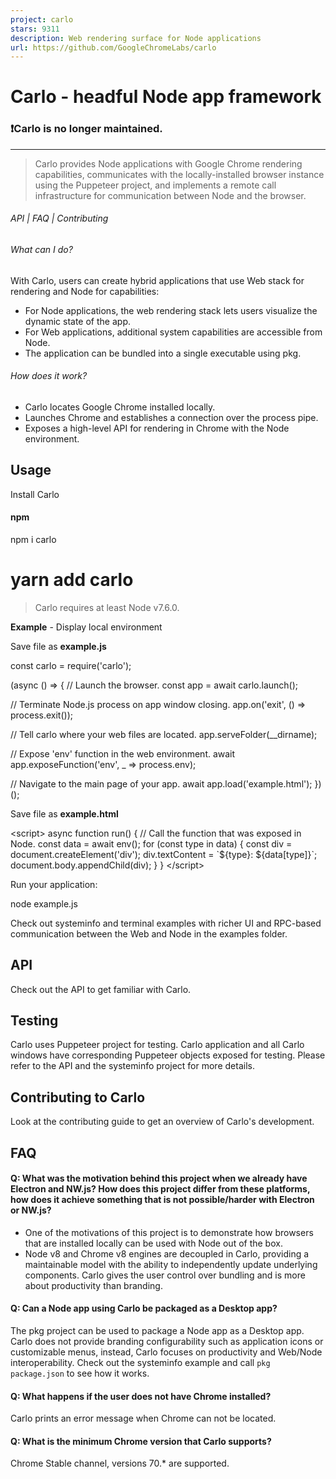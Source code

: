 ```yaml
---
project: carlo
stars: 9311
description: Web rendering surface for Node applications
url: https://github.com/GoogleChromeLabs/carlo
---
```


Carlo - headful Node app framework
==================================

### ❗Carlo is no longer maintained.

* * *

> Carlo provides Node applications with Google Chrome rendering capabilities, communicates with the locally-installed browser instance using the Puppeteer project, and implements a remote call infrastructure for communication between Node and the browser.

###### API | FAQ | Contributing

###### What can I do?

With Carlo, users can create hybrid applications that use Web stack for rendering and Node for capabilities:

-   For Node applications, the web rendering stack lets users visualize the dynamic state of the app.
-   For Web applications, additional system capabilities are accessible from Node.
-   The application can be bundled into a single executable using pkg.

###### How does it work?

-   Carlo locates Google Chrome installed locally.
-   Launches Chrome and establishes a connection over the process pipe.
-   Exposes a high-level API for rendering in Chrome with the Node environment.

Usage
-----

Install Carlo

#### npm

npm i carlo
# yarn add carlo

> Carlo requires at least Node v7.6.0.

**Example** - Display local environment

Save file as **example.js**

const carlo \= require('carlo');

(async () \=> {
  // Launch the browser.
  const app \= await carlo.launch();

  // Terminate Node.js process on app window closing.
  app.on('exit', () \=> process.exit());

  // Tell carlo where your web files are located.
  app.serveFolder(\_\_dirname);

  // Expose 'env' function in the web environment.
  await app.exposeFunction('env', \_ \=> process.env);

  // Navigate to the main page of your app.
  await app.load('example.html');
})();

Save file as **example.html**

<script\>
async function run() {
  // Call the function that was exposed in Node.
  const data \= await env();
  for (const type in data) {
    const div \= document.createElement('div');
    div.textContent \= \`${type}: ${data\[type\]}\`;
    document.body.appendChild(div);
  }
}
</script\>
<body onload\="run()"\>

Run your application:

node example.js

Check out systeminfo and terminal examples with richer UI and RPC-based communication between the Web and Node in the examples folder.

API
---

Check out the API to get familiar with Carlo.

Testing
-------

Carlo uses Puppeteer project for testing. Carlo application and all Carlo windows have corresponding Puppeteer objects exposed for testing. Please refer to the API and the systeminfo project for more details.

Contributing to Carlo
---------------------

Look at the contributing guide to get an overview of Carlo's development.

FAQ
---

#### Q: What was the motivation behind this project when we already have Electron and NW.js? How does this project differ from these platforms, how does it achieve something that is not possible/harder with Electron or NW.js?

-   One of the motivations of this project is to demonstrate how browsers that are installed locally can be used with Node out of the box.
-   Node v8 and Chrome v8 engines are decoupled in Carlo, providing a maintainable model with the ability to independently update underlying components. Carlo gives the user control over bundling and is more about productivity than branding.

#### Q: Can a Node app using Carlo be packaged as a Desktop app?

The pkg project can be used to package a Node app as a Desktop app. Carlo does not provide branding configurability such as application icons or customizable menus, instead, Carlo focuses on productivity and Web/Node interoperability. Check out the systeminfo example and call `pkg package.json` to see how it works.

#### Q: What happens if the user does not have Chrome installed?

Carlo prints an error message when Chrome can not be located.

#### Q: What is the minimum Chrome version that Carlo supports?

Chrome Stable channel, versions 70.\* are supported.
